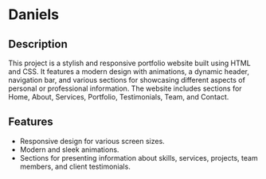 # Daniels

## Description

This project is a stylish and responsive portfolio website built using HTML and CSS. It features a modern design with animations, a dynamic header, navigation bar, and various sections for showcasing different aspects of personal or professional information. The website includes sections for Home, About, Services, Portfolio, Testimonials, Team, and Contact.

## Features

- Responsive design for various screen sizes.
- Modern and sleek animations.
- Sections for presenting information about skills, services, projects, team members, and client testimonials.
